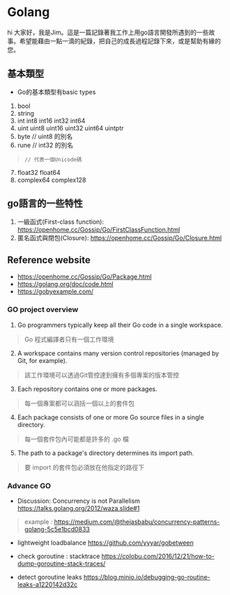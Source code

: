 # Golang
hi 大家好，我是Jim。這是一篇記錄著我工作上用go語言開發所遇到的一些故事。希望能藉由一點一滴的紀錄，把自己的成長過程記錄下來，或是幫助有緣的您。

## 基本類型
- Go的基本類型有basic types
1. bool
2. string
3. int  int8  int16  int32  int64
4. uint uint8 uint16 uint32 uint64 uintptr
5. byte // uint8 的別名
6. rune // int32 的別名
>     // 代表一個Unicode碼
7. float32 float64
8. complex64 complex128

## go語言的一些特性
1. 一級函式(First-class function): https://openhome.cc/Gossip/Go/FirstClassFunction.html
2. 匿名函式與閉包(Closure): https://openhome.cc/Gossip/Go/Closure.html

## Reference website
- https://openhome.cc/Gossip/Go/Package.html
- https://golang.org/doc/code.html
- https://gobyexample.com/

### GO project overview
1. Go programmers typically keep all their Go code in a single workspace.
> Go 程式編譯者只有一個工作環境
2. A workspace contains many version control repositories (managed by Git, for example).
> 該工作環境可以透過Git管控達到擁有多個專案的版本管控
3. Each repository contains one or more packages.
> 每一個專案都可以涵括一個以上的套件包
4. Each package consists of one or more Go source files in a single directory.
> 每一個套件包內可能都是許多的 .go 檔
5. The path to a package's directory determines its import path.
> 要 import 的套件包必須放在他指定的路徑下


### Advance GO
- Discussion: Concurrency is not Parallelism
https://talks.golang.org/2012/waza.slide#1
> example : https://medium.com/@thejasbabu/concurrency-patterns-golang-5c5e1bcd0833

- lightweight loadbalance
https://github.com/yyyar/gobetween

- check goroutine : stacktrace
https://colobu.com/2016/12/21/how-to-dump-goroutine-stack-traces/

- detect goroutine leaks
https://blog.minio.io/debugging-go-routine-leaks-a1220142d32c
